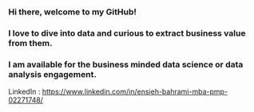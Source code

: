 
### Hi there, welcome to my GitHub! 

### I love to dive into data and curious to extract business value from them.

### I am available for the business minded data science or data analysis engagement.

LinkedIn : https://www.linkedin.com/in/ensieh-bahrami-mba-pmp-02271748/

